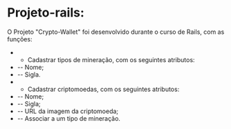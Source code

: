 # Projeto-rails:
  O Projeto "Crypto-Wallet" foi desenvolvido durante o curso de Rails, com as funções:
*  - Cadastrar tipos de mineração, com os seguintes atributos:
*    -- Nome;
*    -- Sigla.
*  - Cadastrar criptomoedas, com os seguintes atributos:
*    -- Nome;
*    -- Sigla;
*    -- URL da imagem da criptomoeda;
*    -- Associar a um tipo de mineração.
